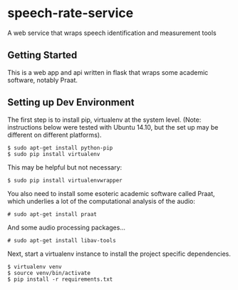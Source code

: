 # speech-rate-service
A web service that wraps speech identification and measurement tools

## Getting Started

This is a web app and api written in flask that wraps some academic software, notably Praat.

## Setting up Dev Environment

The first step is to install pip, virtualenv at the system level. (Note: instructions below were tested with Ubuntu 14.10, but the set up may be different on different platforms).

    $ sudo apt-get install python-pip 
    $ sudo pip install virtualenv

This may be helpful but not necessary:

    $ sudo pip install virtualenvwrapper

You also need to install some esoteric academic software called Praat, which underlies a lot of the computational analysis of the audio:

    # sudo apt-get install praat

And some audio processing packages...

    # sudo apt-get install libav-tools

Next, start a virtualenv instance to install the project specific dependencies.

    $ virtualenv venv
    $ source venv/bin/activate
    $ pip install -r requirements.txt